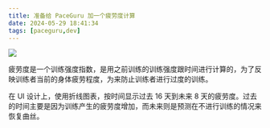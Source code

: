 ```yaml
---
title: 准备给 PaceGuru 加一个疲劳度计算
date: 2024-05-29 18:41:34
tags: [paceguru,dev]
---
```

![](fatigure.jpeg)

疲劳度是一个训练强度指数，是用之前训练的训练强度跟时间进行计算的，为了反映训练者当前的身体疲劳程度，为来防止训练者进行过度的训练。

在 UI 设计上，使用折线图表，按时间显示过去 16 天到未来 8 天的疲劳度。过去的时间主要是因为训练产生的疲劳度增加，而未来则是预测在不进行训练的情况来恢复曲丝。

